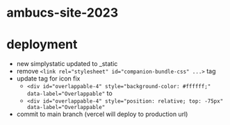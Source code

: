 # ambucs-site-2023

# deployment

- new simplystatic updated to _static
- remove ```<link rel="stylesheet" id="companion-bundle-css" ...>``` tag
- update tag for icon fix
    - ```<div id="overlappable-4" style="background-color: #ffffff;" data-label="Overlappable"``` to 
    - ```<div id="overlappable-4" style="position: relative; top: -75px" data-label="Overlappable"```
- commit to main branch (vercel will deploy to production url)
